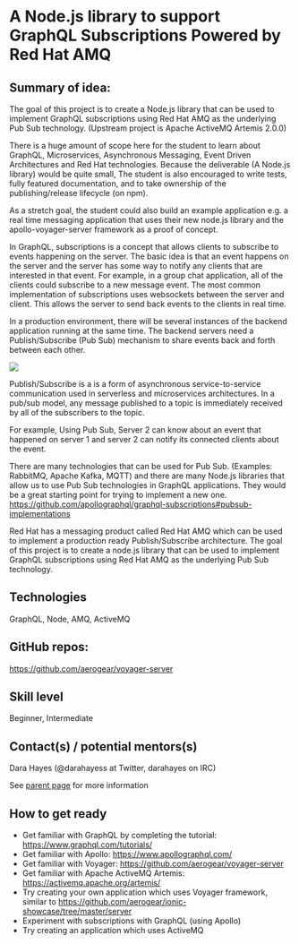 # A Node.js library to support GraphQL Subscriptions Powered by Red Hat AMQ
 
## Summary of idea:

The goal of this project is to create a Node.js library that can be used to implement GraphQL subscriptions using Red Hat AMQ 
as the underlying Pub Sub technology. (Upstream project is Apache ActiveMQ Artemis 2.0.0)

There is a huge amount of scope here for the student to learn about GraphQL, Microservices, Asynchronous Messaging, 
Event Driven Architectures and Red Hat technologies. Because the deliverable (A Node.js library) would 
be quite small, The student is also encouraged to write tests, fully featured documentation, and to take ownership of 
the publishing/release lifecycle (on npm).

As a stretch goal, the student could also build an example application e.g. a real time messaging application that uses their new node.js library and the apollo-voyager-server framework as a proof of concept.

In GraphQL, subscriptions is a concept that allows clients to subscribe to events happening on the server. The basic idea is that an event happens on the server and the server has some way to notify any clients that are interested in that event. For example, in a group chat application, all of the clients could subscribe to a new message event. The most common implementation of subscriptions uses websockets between the server and client. This allows the server to send back events to the clients in real time.

In a production environment, there will be several  instances of the backend application running at the same time. The backend servers need a Publish/Subscribe (Pub Sub) mechanism to share events back and forth between each other.

![](https://lh5.googleusercontent.com/wIiGDVvMI5eICoIXFMJOKU1h3g7f7KAyTk0JK7D2kn7M9ezXSPVzxHjwwr-0NoqVkENmSP6v75ROUDKL8fmfCeCG7N9svf1S6yAPqbX7Hb72HGsRxg3Le3bvnQpuYgb0WhmFnKqK)
 

Publish/Subscribe is a is a form of asynchronous service-to-service communication used in serverless and microservices architectures. In a pub/sub model, any message published to a topic is immediately received by all of the subscribers to the topic.

For example, Using Pub Sub, Server 2 can know about an event that happened on server 1 and server 2 can notify its connected clients about the event.

There are many technologies that can be used for Pub Sub. (Examples: RabbitMQ, Apache Kafka, MQTT) and there are many Node.js libraries that allow us to use Pub Sub technologies in GraphQL applications. They would be a great starting point for trying to implement a new one. https://github.com/apollographql/graphql-subscriptions#pubsub-implementations

Red Hat has a messaging product called Red Hat AMQ which can be used to implement a production ready Publish/Subscribe architecture. The goal of this project is to create a node.js library that can be used to implement GraphQL subscriptions using Red Hat AMQ as the underlying Pub Sub technology.

## Technologies

GraphQL, Node, AMQ, ActiveMQ

## GitHub repos: 

https://github.com/aerogear/voyager-server

## Skill level

Beginner, Intermediate

## Contact(s) / potential mentors(s)

Dara Hayes (@darahayess at Twitter, darahayes on IRC)

See [parent page](../README.md) for more information

## How to get ready

* Get familiar with GraphQL by completing the tutorial: https://www.graphql.com/tutorials/
* Get familiar with Apollo: https://www.apollographql.com/
* Get familiar with Voyager: https://github.com/aerogear/voyager-server
* Get familiar with Apache ActiveMQ Artemis: https://activemq.apache.org/artemis/
* Try creating your own application which uses Voyager framework, similar to https://github.com/aerogear/ionic-showcase/tree/master/server
* Experiment with subscriptions with GraphQL (using Apollo)
* Try creating an application which uses ActiveMQ  